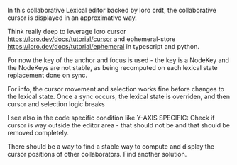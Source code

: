 In this collaborative Lexical editor backed by loro crdt, the collaborative cursor is displayed in an approximative way. 

Think really deep to leverage loro cursor https://loro.dev/docs/tutorial/cursor and ephemeral-store https://loro.dev/docs/tutorial/ephemeral in typescript and python.

For now the key of the anchor and focus is used - the key is a NodeKey and the NodeKeys are not stable, as being recomputed on each lexical state replacement done on sync.

For info, the cursor movement and selection works fine before changes to the lexical state. Once a sync occurs, the lexical state is overriden, and then cursor and selection logic breaks

I see also in the code specific condition like  Y-AXIS SPECIFIC: Check if cursor is way outside the editor area - that should not be and that should be removed completely.

There should be a way to find a stable way to compute and display the cursor positions of other collaborators. Find another solution.

